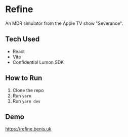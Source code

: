 # Refine
An MDR simulator from the Apple TV show "Severance".

## Tech Used
- React
- Vite
- Confidential Lumon SDK

## How to Run
1. Clone the repo
2. Run `yarn`
3. Run `yarn dev`

## Demo
https://refine.benjs.uk